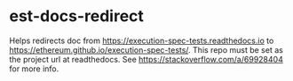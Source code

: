 # est-docs-redirect

Helps redirects doc from https://execution-spec-tests.readthedocs.io to https://ethereum.github.io/execution-spec-tests/. This repo must be set as the project url at readthedocs. See https://stackoverflow.com/a/69928404 for more info.